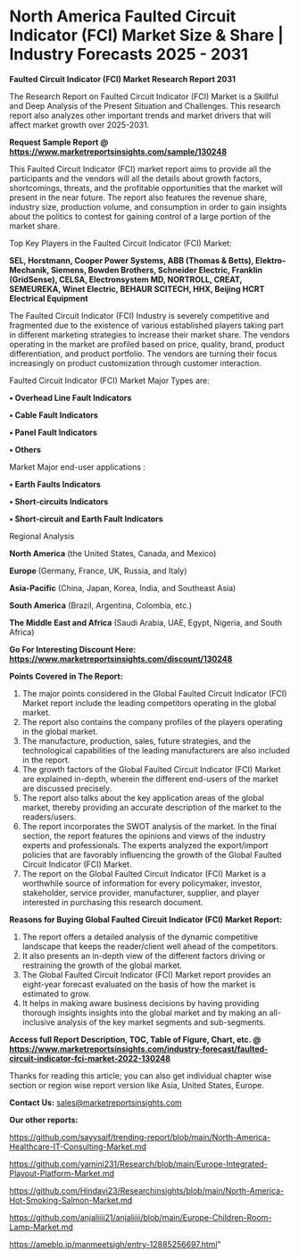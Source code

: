 # North America Faulted Circuit Indicator (FCI) Market Size & Share | Industry Forecasts 2025 - 2031

<strong>Faulted Circuit Indicator (FCI) Market Research Report 2031</strong>

The Research Report on Faulted Circuit Indicator (FCI) Market is a Skillful and Deep Analysis of the Present Situation and Challenges. This research report also analyzes other important trends and market drivers that will affect market growth over 2025-2031.

<strong>Request Sample Report @ <a href=https://www.marketreportsinsights.com/sample/130248>https://www.marketreportsinsights.com/sample/130248</a></strong>

This Faulted Circuit Indicator (FCI) market report aims to provide all the participants and the vendors will all the details about growth factors, shortcomings, threats, and the profitable opportunities that the market will present in the near future. The report also features the revenue share, industry size, production volume, and consumption in order to gain insights about the politics to contest for gaining control of a large portion of the market share.

Top Key Players in the Faulted Circuit Indicator (FCI) Market:

<strong>SEL, Horstmann, Cooper Power Systems, ABB (Thomas & Betts), Elektro-Mechanik, Siemens, Bowden Brothers, Schneider Electric, Franklin (GridSense), CELSA, Electronsystem MD, NORTROLL, CREAT, SEMEUREKA, Winet Electric, BEHAUR SCITECH, HHX, Beijing HCRT Electrical Equipment</strong>

The Faulted Circuit Indicator (FCI) Industry is severely competitive and fragmented due to the existence of various established players taking part in different marketing strategies to increase their market share. The vendors operating in the market are profiled based on price, quality, brand, product differentiation, and product portfolio. The vendors are turning their focus increasingly on product customization through customer interaction.

Faulted Circuit Indicator (FCI) Market Major Types are:

<strong>• Overhead Line Fault Indicators

• Cable Fault Indicators

• Panel Fault Indicators

• Others</strong>

Market Major end-user applications :

<strong>• Earth Faults Indicators

• Short-circuits Indicators

• Short-circuit and Earth Fault Indicators</strong>

Regional Analysis

</u><strong><b>North America</b></strong> (the United States, Canada, and Mexico)

<strong><b>Europe </b></strong>(Germany, France, UK, Russia, and Italy)

<strong><b>Asia-Pacific</b></strong> (China, Japan, Korea, India, and Southeast Asia)

<strong><b>South America</b></strong> (Brazil, Argentina, Colombia, etc.)

<strong><b>The Middle East and Africa</b></strong> (Saudi Arabia, UAE, Egypt, Nigeria, and South Africa)

<strong>Go For Interesting Discount Here: <a href=https://www.marketreportsinsights.com/discount/130248>https://www.marketreportsinsights.com/discount/130248</a></strong>

<strong>Points Covered in The Report:</strong>
<ol>
  <li>The major points considered in the Global Faulted Circuit Indicator (FCI) Market report include the leading competitors operating in the global market.</li>
  <li>The report also contains the company profiles of the players operating in the global market.</li>
  <li>The manufacture, production, sales, future strategies, and the technological capabilities of the leading manufacturers are also included in the report.</li>
  <li>The growth factors of the Global Faulted Circuit Indicator (FCI) Market are explained in-depth, wherein the different end-users of the market are discussed precisely.</li>
  <li>The report also talks about the key application areas of the global market, thereby providing an accurate description of the market to the readers/users.</li>
  <li>The report incorporates the SWOT analysis of the market. In the final section, the report features the opinions and views of the industry experts and professionals. The experts analyzed the export/import policies that are favorably influencing the growth of the Global Faulted Circuit Indicator (FCI) Market.</li>
  <li>The report on the Global Faulted Circuit Indicator (FCI) Market is a worthwhile source of information for every policymaker, investor, stakeholder, service provider, manufacturer, supplier, and player interested in purchasing this research document.</li>
</ol>
<strong>Reasons for Buying Global Faulted Circuit Indicator (FCI) Market Report:</strong>

<ol>
  <li>The report offers a detailed analysis of the dynamic competitive landscape that keeps the reader/client well ahead of the competitors.</li>
  <li>It also presents an in-depth view of the different factors driving or restraining the growth of the global market.</li>
  <li>The Global Faulted Circuit Indicator (FCI) Market report provides an eight-year forecast evaluated on the basis of how the market is estimated to grow.</li>
  <li>It helps in making aware business decisions by having providing thorough insights insights into the global market and by making an all-inclusive analysis of the key market segments and sub-segments.</li>
</ol>
<strong>Access full Report Description, TOC, Table of Figure, Chart, etc. @ <a href=https://www.marketreportsinsights.com/industry-forecast/faulted-circuit-indicator-fci-market-2022-130248>https://www.marketreportsinsights.com/industry-forecast/faulted-circuit-indicator-fci-market-2022-130248</a></strong>


Thanks for reading this article; you can also get individual chapter wise section or region wise report version like Asia, United States, Europe.

<strong>Contact Us:</strong>
sales@marketreportsinsights.com

<strong>Our other reports:</strong>

<a href=https://github.com/sayysaif/trending-report/blob/main/North-America-Healthcare-IT-Consulting-Market.md>https://github.com/sayysaif/trending-report/blob/main/North-America-Healthcare-IT-Consulting-Market.md</a>

<a href=https://github.com/yamini231/Research/blob/main/Europe-Integrated-Playout-Platform-Market.md>https://github.com/yamini231/Research/blob/main/Europe-Integrated-Playout-Platform-Market.md</a>

<a href=https://github.com/Hindavi23/Researchinsights/blob/main/North-America-Hot-Smoking-Salmon-Market.md>https://github.com/Hindavi23/Researchinsights/blob/main/North-America-Hot-Smoking-Salmon-Market.md</a>

<a href=https://github.com/anjaliiii21/anjaliiii/blob/main/Europe-Children-Room-Lamp-Market.md>https://github.com/anjaliiii21/anjaliiii/blob/main/Europe-Children-Room-Lamp-Market.md</a>

<a href=https://ameblo.jp/manmeetsigh/entry-12885256697.html>https://ameblo.jp/manmeetsigh/entry-12885256697.html</a>"

